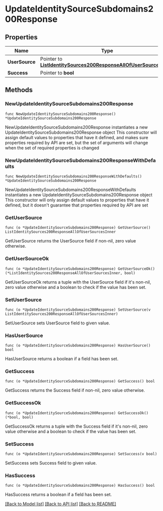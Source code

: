 # UpdateIdentitySourceSubdomains200Response

## Properties

Name | Type | Description | Notes
------------ | ------------- | ------------- | -------------
**UserSource** | Pointer to [**ListIdentitySources200ResponseAllOfUserSourcesInner**](ListIdentitySources200ResponseAllOfUserSourcesInner.md) |  | [optional] 
**Success** | Pointer to **bool** |  | [optional] 

## Methods

### NewUpdateIdentitySourceSubdomains200Response

`func NewUpdateIdentitySourceSubdomains200Response() *UpdateIdentitySourceSubdomains200Response`

NewUpdateIdentitySourceSubdomains200Response instantiates a new UpdateIdentitySourceSubdomains200Response object
This constructor will assign default values to properties that have it defined,
and makes sure properties required by API are set, but the set of arguments
will change when the set of required properties is changed

### NewUpdateIdentitySourceSubdomains200ResponseWithDefaults

`func NewUpdateIdentitySourceSubdomains200ResponseWithDefaults() *UpdateIdentitySourceSubdomains200Response`

NewUpdateIdentitySourceSubdomains200ResponseWithDefaults instantiates a new UpdateIdentitySourceSubdomains200Response object
This constructor will only assign default values to properties that have it defined,
but it doesn't guarantee that properties required by API are set

### GetUserSource

`func (o *UpdateIdentitySourceSubdomains200Response) GetUserSource() ListIdentitySources200ResponseAllOfUserSourcesInner`

GetUserSource returns the UserSource field if non-nil, zero value otherwise.

### GetUserSourceOk

`func (o *UpdateIdentitySourceSubdomains200Response) GetUserSourceOk() (*ListIdentitySources200ResponseAllOfUserSourcesInner, bool)`

GetUserSourceOk returns a tuple with the UserSource field if it's non-nil, zero value otherwise
and a boolean to check if the value has been set.

### SetUserSource

`func (o *UpdateIdentitySourceSubdomains200Response) SetUserSource(v ListIdentitySources200ResponseAllOfUserSourcesInner)`

SetUserSource sets UserSource field to given value.

### HasUserSource

`func (o *UpdateIdentitySourceSubdomains200Response) HasUserSource() bool`

HasUserSource returns a boolean if a field has been set.

### GetSuccess

`func (o *UpdateIdentitySourceSubdomains200Response) GetSuccess() bool`

GetSuccess returns the Success field if non-nil, zero value otherwise.

### GetSuccessOk

`func (o *UpdateIdentitySourceSubdomains200Response) GetSuccessOk() (*bool, bool)`

GetSuccessOk returns a tuple with the Success field if it's non-nil, zero value otherwise
and a boolean to check if the value has been set.

### SetSuccess

`func (o *UpdateIdentitySourceSubdomains200Response) SetSuccess(v bool)`

SetSuccess sets Success field to given value.

### HasSuccess

`func (o *UpdateIdentitySourceSubdomains200Response) HasSuccess() bool`

HasSuccess returns a boolean if a field has been set.


[[Back to Model list]](../README.md#documentation-for-models) [[Back to API list]](../README.md#documentation-for-api-endpoints) [[Back to README]](../README.md)


